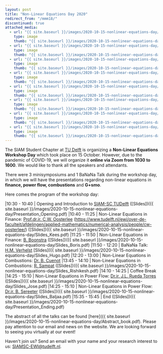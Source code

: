 ```yaml
---
layout: post
title: "Non-Linear Equations Day 2020"
redirect_from: "/mmm18/"
discontinued: true
attached_media:
  - url: "{{ site.baseurl }}/images/2020-10-15-nonlinear-equations-day/Screenshot_1.jpeg"
    type: image
    thumb: "{{ site.baseurl }}/images/2020-10-15-nonlinear-equations-day/Screenshot_1.jpeg"
  - url: "{{ site.baseurl }}/images/2020-10-15-nonlinear-equations-day/Screenshot_2.jpeg"
    type: image
    thumb: "{{ site.baseurl }}/images/2020-10-15-nonlinear-equations-day/Screenshot_2.jpeg"
  - url: "{{ site.baseurl }}/images/2020-10-15-nonlinear-equations-day/Screenshot_5.jpeg"
    type: image
    thumb: "{{ site.baseurl }}/images/2020-10-15-nonlinear-equations-day/Screenshot_5.jpeg"
  - url: "{{ site.baseurl }}/images/2020-10-15-nonlinear-equations-day/Screenshot_8.jpeg"
    type: image
    thumb: "{{ site.baseurl }}/images/2020-10-15-nonlinear-equations-day/Screenshot_8.jpeg"
  - url: "{{ site.baseurl }}/images/2020-10-15-nonlinear-equations-day/Screenshot_12.jpeg"
    type: image
    thumb: "{{ site.baseurl }}/images/2020-10-15-nonlinear-equations-day/Screenshot_12.jpeg"
  - url: "{{ site.baseurl }}/images/2020-10-15-nonlinear-equations-day/Screenshot_14.jpeg"
    type: image
    thumb: "{{ site.baseurl }}/images/2020-10-15-nonlinear-equations-day/Screenshot_14.jpeg"
  - url: "{{ site.baseurl }}/images/2020-10-15-nonlinear-equations-day/Screenshot_15.jpeg"
    type: image
    thumb: "{{ site.baseurl }}/images/2020-10-15-nonlinear-equations-day/Screenshot_15.jpeg"
  - url: "{{ site.baseurl }}/images/2020-10-15-nonlinear-equations-day/Screenshot_18.jpeg"
    type: image
    thumb: "{{ site.baseurl }}/images/2020-10-15-nonlinear-equations-day/Screenshot_18.jpeg"
---
```


The SIAM Student Chapter at [TU Delft] is organizing a **Non-Linear Equations Workshop Day** which took place on 15 October. However, due to the pandemic of COVID-19, we will organize it **online via Zoom from 1030 to 1600**. We would like to thank all the speakers and attendants.


There were 3 minisymposiums and 1 BaNaNa Talk during the workshop day, in which we will have the presentations regarding non-linear equations in **finance, power flow, combustions** and **G+smo**. 

Here comes the program of the workshop day:

|10:30 - 10:40 | Opening and Introduction to [SIAM-SC TUDelft] ([Slides])({{ site.baseurl }}/images/2020-10-15-nonlinear-equations-day/Presentation_Opening.pdf)
|10:40 - 11:25 | Non-Linear Equations in Finance: [Prof.dr.ir. C.W. Oosterlee] (https://www.tudelft.nl/ewi/over-de-faculteit/afdelingen/applied-mathematics/numerical-analysis/people/cw-oosterlee/) ([Slides])({{ site.baseurl }}/images/2020-10-15-nonlinear-equations-day/Slides_Kees.pdf)
|11:25 - 11:50 | Non-Linear Equations in Finance: [B. Boonstra] ([Slides])({{ site.baseurl }}/images/2020-10-15-nonlinear-equations-day/Slides_Boris.pdf)
|11:50 - 12:20 | BaNaNa Talk: [H.M. Verhelst] [Slides]({{ site.baseurl }}/images/2020-10-15-nonlinear-equations-day/Slides_Hugo.pdf)
|12:20 - 13:00 | Non-Linear Equations in Combustions: [Dr. B. Cuenot]
|13:45 - 14:10 | Non-Linear Equations in Combustions: [R. Sampat] ([Slides])({{ site.baseurl }}/images/2020-10-15-nonlinear-equations-day/Slides_Rishikesh.pdf)
|14:10 - 14:25 | Coffee Break
|14:25 - 15:10 | Non-Linear Equations in Power Flow: [Dr.ir. J.L. Rueda Torres] ([Slides])({{ site.baseurl }}/images/2020-10-15-nonlinear-equations-day/Slides_Jose.pdf)
|14:25 - 15:10 | Non-Linear Equations in Power Flow: [Dr.ir. B. Sereeter] ([Slides])({{ site.baseurl }}/images/2020-10-15-nonlinear-equations-day/Slides_Baljaa.pdf)
|15:35 - 15:45 | End ([Slides])({{ site.baseurl }}/images/2020-10-15-nonlinear-equations-day/Presentation_Ending.pdf)

The abstract of all the talks can be found [here]({{ site.baseurl }}/images/2020-10-15-nonlinear-equations-day/Abstract_book.pdf). Please pay attention to our email and news on the website. We are looking forward to seeing you virtually at our event!


Haven't join us? Send an email with your name and your research interest to us: SIAMSC-EWI@tudelft.nl.


[SIAM-SC TUDelft]: mailto:SIAMSC-EWI@tudelft.nl

[Prof.dr.ir. C.W. Oosterlee]: https://www.tudelft.nl/ewi/over-de-faculteit/afdelingen/applied-mathematics/numerical-analysis/people/cw-oosterlee/
[B. Boonstra]: https://nl.linkedin.com/in/boris-boonstra-4b2901146?challengeId=AQHXZD4yjB0yLwAAAXSW-Qw7fx1IaBcLc4JGVp8wqzY7HIBg8PC1XcB6TBMPX11eGDWOAD476kgapfOi0qSDln5FDqiApOCjmA&submissionId=15ee3d9b-a944-3516-4e9b-94fbb20e752c
[H.M. Verhelst]: https://www.tudelft.nl/staff/h.m.verhelst/?no_cache=1&cHash=010e31a1c84cbf720ae7005f6faff9d4
[Dr. B. Cuenot]: http://www.cerfacs.fr/~cuenot/
[R. Sampat]:https://nl.linkedin.com/in/rishikesh-sampat-a8b56462/de
[Dr.ir. J.L. Rueda Torres]: https://www.tudelft.nl/staff/j.l.ruedatorres/
[Dr.ir. B. Sereeter]: https://nl.linkedin.com/in/baljinnyams

[TU Delft]: http://tudelft.nl/
